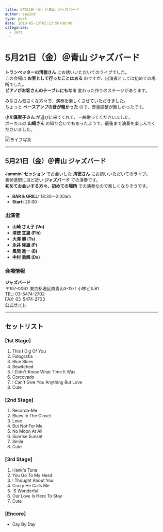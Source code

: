```yaml
---
title: 5月21日（金）＠青山 ジャズバード
author: eawind
type: post
date: 2010-05-23T05:23:56+09:00
categories:
  - Jazz
---
```

# 5月21日（金）＠青山 ジャズバード

**トランぺッターの清徳さん** にお誘いいただいてのライブでした。  
この会場は **お客として行ったことはある** のですが、出演者としては初めての場所でした。  
**ピアノがお客さんのテーブルにもなる** 変わった作りのステージがあります。

みなさん気さくな方々で、演奏を楽しくさせていただきました。  
ちょっと **ベースアンプの音が粗かった** ので、音量調整が難しかったです。

**小川真智子さん** が遊びに来てくれて、一曲歌ってくださいました。  
ボーカルの **山崎さん** の知り合いでもあったようで、最後まで演奏を楽しんでくださいました。

![ライブ写真](/img/2010/05/IMG_0255.jpg)

---

## 5月21日（金）＠青山 ジャズバード

**Jammin' セッション** でお会いした **清徳さん** にお誘いいただいてのライブ。  
表参道駅にほど近い **ジャズバード** での演奏です。  
**初めてお会いする方々、初めての場所** での演奏なので楽しくなりそうです。

- **BAR & GRILL:** 18:30〜2:00am  
- **Start:** 20:00  

### 出演者
- **山崎 さえ子 (Vo)**  
- **清徳 宜雄 (Flh)**  
- **大澤 勝 (Ts)**  
- **永井 隆雄 (P)**  
- **風間 進一 (B)**  
- **中村 勇輝 (Ds)**  

### 会場情報
**ジャズバード**  
〒107-0062 東京都港区南青山3-13-1 小林ビルB1  
TEL: 03-5474-2702  
FAX: 03-5474-2703  
[公式サイト](http://www2.ttcn.ne.jp/jazzbird/)  

---

## セットリスト

### [1st Stage]
1. This I Dig Of You  
2. Fotografia  
3. Blue Skies  
4. Bewitched  
5. I Didn't Know What Time It Was  
6. Corcovado  
7. I Can't Give You Anything But Love  
8. Cute  

### [2nd Stage]
1. Recorda-Me  
2. Blues In The Closet  
3. Love  
4. But Not For Me  
5. No Moon At All  
6. Sunrise Sunset  
7. Smile  
8. Cute  

### [3rd Stage]
1. Hank's Tune  
2. You Go To My Head  
3. I Thought About You  
4. Crazy He Calls Me  
5. 'S Wonderful  
6. Our Love Is Here To Stay  
7. Cute  

### [Encore]
- Day By Day  
